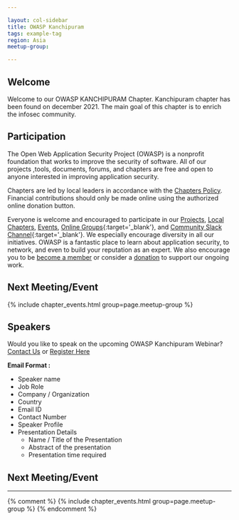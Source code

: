 ```yaml
---

layout: col-sidebar
title: OWASP Kanchipuram
tags: example-tag
region: Asia
meetup-group: 

---
```


<!-- rebuild 002 -->



## Welcome
Welcome to our OWASP KANCHIPURAM Chapter. Kanchipuram chapter has been found on december 2021. The main goal of this chapter is to enrich the infosec community.

## Participation
The Open Web Application Security Project (OWASP) is a nonprofit foundation that works to improve the security of software. All of our projects ,tools, documents, forums, and chapters are free and open to anyone interested in improving application security. 

Chapters are led by local leaders in accordance with the [Chapters Policy](/www-policy/operational/chapters). Financial contributions should only be made online using the authorized online donation button. 

Everyone is welcome and encouraged to participate in our [Projects](/projects/), [Local Chapters](/chapters/), [Events](/events/), [Online Groups](https://groups.google.com/a/owasp.com/){:target='_blank'}, and [Community Slack Channel](https://owasp.slack.com/){:target='_blank'}. We especially encourage diversity in all our initiatives. OWASP is a fantastic place to learn about application security, to network, and even to build your reputation as an expert. We also encourage you to be [become a member](/membership/) or consider a [donation](/donate/) to support our ongoing work.

Next Meeting/Event <!-- You should keep this section as it will populate your meetup events -->
---------------------
{% include chapter_events.html group=page.meetup-group %}

## Speakers

Would you like to speak on the upcoming OWASP Kanchipuram Webinar? [Contact Us](mailto:boobalan.ravi@owasp.org) or [Register Here](https://forms.gle/93FokLY2m2fP7su4A)

**Email Format :**

- Speaker name
- Job Role
- Company / Organization
- Country
- Email ID
- Contact Number
- Speaker Profile
- Presentation Details
    - Name / Title of the Presentation
    - Abstract of the presentation
    - Presentation time required


## Next Meeting/Event
---------------------
{% comment %}
{% include chapter_events.html group=page.meetup-group %}
{% endcomment %}



